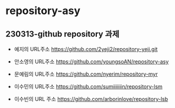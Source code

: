 # repository-asy

## 230313-github repository 과제



* 예지의 URL주소 <https://github.com/2yeji2/repository-yeji.git>


* 안소영의 URL주소 <https://github.com/youngsoAN/repository-asy>


* 문예림의 URL주소 <https://github.com/nyerim/repository-myr>


* 이수민의 URL주소 <https://github.com/sumiiiiiiin/repository-lsm>


* 이수빈의 URL 주소 <https://github.com/arborinlove/repository-lsb>


